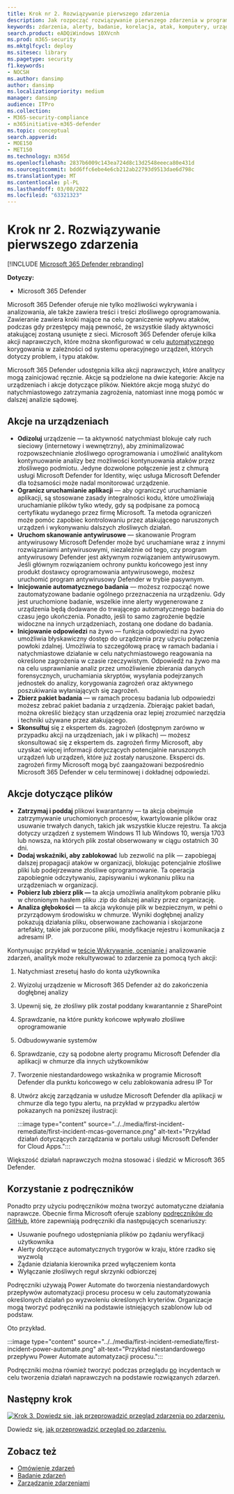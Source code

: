 ```yaml
---
title: Krok nr 2. Rozwiązywanie pierwszego zdarzenia
description: Jak rozpocząć rozwiązywanie pierwszego zdarzenia w programie Microsoft 365 Defender.
keywords: zdarzenia, alerty, badanie, korelacja, atak, komputery, urządzenia, użytkownicy, tożsamości, tożsamość, skrzynka pocztowa, poczta e-mail, 365, microsoft, m365, reagowanie na incydenty, cyberataki
search.product: eADQiWindows 10XVcnh
ms.prod: m365-security
ms.mktglfcycl: deploy
ms.sitesec: library
ms.pagetype: security
f1.keywords:
- NOCSH
ms.author: dansimp
author: dansimp
ms.localizationpriority: medium
manager: dansimp
audience: ITPro
ms.collection:
- M365-security-compliance
- m365initiative-m365-defender
ms.topic: conceptual
search.appverid:
- MOE150
- MET150
ms.technology: m365d
ms.openlocfilehash: 2837b6009c143ea724d8c13d2548eeeca80e431d
ms.sourcegitcommit: bdd6ffc6ebe4e6cb212ab22793d9513dae6d798c
ms.translationtype: MT
ms.contentlocale: pl-PL
ms.lasthandoff: 03/08/2022
ms.locfileid: "63321323"
---
```

# <a name="step-2-remediate-your-first-incident"></a>Krok nr 2. Rozwiązywanie pierwszego zdarzenia

[!INCLUDE [Microsoft 365 Defender rebranding](../includes/microsoft-defender.md)]

**Dotyczy:**
- Microsoft 365 Defender

Microsoft 365 Defender oferuje nie tylko możliwości wykrywania i analizowania, ale także zawiera treści i treści złośliwego oprogramowania. Zawieranie zawiera kroki mające na celu ograniczenie wpływu ataków, podczas gdy przestępcy mają pewność, że wszystkie ślady aktywności atakującej zostaną usunięte z sieci. Microsoft 365 Defender oferuje kilka akcji naprawczych, które można skonfigurować w celu [automatycznego](m365d-autoir.md) korygowania w zależności od systemu operacyjnego urządzeń, których dotyczy problem, i typu ataków.

Microsoft 365 Defender udostępnia kilka akcji naprawczych, które analitycy mogą zainicjować ręcznie. Akcje są podzielone na dwie kategorie: Akcje na urządzeniach i akcje dotyczące plików. Niektóre akcje mogą służyć do natychmiastowego zatrzymania zagrożenia, natomiast inne mogą pomóc w dalszej analizie sądowej.

## <a name="actions-on-devices"></a>Akcje na urządzeniach

- **Odizoluj** urządzenie — ta aktywność natychmiast blokuje cały ruch sieciowy (internetowy i wewnętrzny), aby zminimalizować rozpowszechnianie złośliwego oprogramowania i umożliwić analitykom kontynuowanie analizy bez możliwości kontynuowania ataków przez złośliwego podmiotu. Jedyne dozwolone połączenie jest z chmurą usługi Microsoft Defender for Identity, więc usługa Microsoft Defender dla tożsamości może nadal monitorować urządzenie. 
- **Ogranicz uruchamianie aplikacji** — aby ograniczyć uruchamianie aplikacji, są stosowane zasady integralności kodu, które umożliwiają uruchamianie plików tylko wtedy, gdy są podpisane za pomocą certyfikatu wydanego przez firmę Microsoft. Ta metoda ograniczeń może pomóc zapobiec kontrolowaniu przez atakującego naruszonych urządzeń i wykonywaniu dalszych złośliwych działań.
- **Uruchom skanowanie antywirusowe** — skanowanie Program antywirusowy Microsoft Defender może być uruchamiane wraz z innymi rozwiązaniami antywirusowymi, niezależnie od tego, czy program antywirusowy Defender jest aktywnym rozwiązaniem antywirusowym. Jeśli głównym rozwiązaniem ochrony punktu końcowego jest inny produkt dostawcy oprogramowania antywirusowego, możesz uruchomić program antywirusowy Defender w trybie pasywnym.
- **Inicjowanie automatycznego badania** — możesz rozpocząć nowe zautomatyzowane badanie ogólnego przeznaczenia na urządzeniu. Gdy jest uruchomione badanie, wszelkie inne alerty wygenerowane z urządzenia będą dodawane do trwającego automatycznego badania do czasu jego ukończenia. Ponadto, jeśli to samo zagrożenie będzie widoczne na innych urządzeniach, zostaną one dodane do badania.
- **Inicjowanie odpowiedzi** na żywo — funkcja odpowiedzi na żywo umożliwia błyskawiczny dostęp do urządzenia przy użyciu połączenia powłoki zdalnej. Umożliwia to szczegółową pracę w ramach badania i natychmiastowe działanie w celu natychmiastowego reagowania na określone zagrożenia w czasie rzeczywistym. Odpowiedź na żywo ma na celu usprawnianie analiz przez umożliwienie zbierania danych forensycznych, uruchamiania skryptów, wysyłania podejrzanych jednostek do analizy, korygowania zagrożeń oraz aktywnego poszukiwania wyłaniających się zagrożeń.
- **Zbierz pakiet badania** — w ramach procesu badania lub odpowiedzi możesz zebrać pakiet badania z urządzenia. Zbierając pakiet badań, można określić bieżący stan urządzenia oraz lepiej zrozumieć narzędzia i techniki używane przez atakującego. 
- **Skonsultuj** się z ekspertem ds. zagrożeń (dostępnym zarówno w przypadku akcji na urządzeniach, jak i w plikach) — możesz skonsultować się z ekspertem ds. zagrożeń firmy Microsoft, aby uzyskać więcej informacji dotyczących potencjalnie naruszonych urządzeń lub urządzeń, które już zostały naruszone. Eksperci ds. zagrożeń firmy Microsoft mogą być zaangażowani bezpośrednio Microsoft 365 Defender w celu terminowej i dokładnej odpowiedzi. 

## <a name="actions-on-files"></a>Akcje dotyczące plików

- **Zatrzymaj i poddaj** plikowi kwarantanny — ta akcja obejmuje zatrzymywanie uruchomionych procesów, kwartylowanie plików oraz usuwanie trwałych danych, takich jak wszystkie klucze rejestru. Ta akcja  dotyczy urządzeń z systemem Windows 11 lub Windows 10, wersja 1703 lub nowsza, na których plik został obserwowany w ciągu ostatnich 30 dni. 
- **Dodaj wskaźniki, aby zablokować** lub zezwolić na plik — zapobiegaj dalszej propagacji ataków w organizacji, blokując potencjalnie złośliwe pliki lub podejrzewane złośliwe oprogramowanie. Ta operacja zapobiegnie odczytywaniu, zapisywaniu i wykonaniu pliku na urządzeniach w organizacji.
- **Pobierz lub zbierz plik —** ta akcja umożliwia analitykom pobranie pliku w chronionym hasłem pliku .zip do dalszej analizy przez organizację.
- **Analiza głębokości** — ta akcja wykonuje plik w bezpiecznym, w pełni o przyrządowym środowisku w chmurze. Wyniki dogłębnej analizy pokazują działania pliku, obserwowane zachowania i skojarzone artefakty, takie jak porzucone pliki, modyfikacje rejestru i komunikacja z adresami IP. 

Kontynuując przykład w [teście Wykrywanie, ocenianie i](first-incident-analyze.md#analyze-your-first-incident) analizowanie zdarzeń, analityk może rekultywować to zdarzenie za pomocą tych akcji:

1. Natychmiast zresetuj hasło do konta użytkownika
2. Wyizoluj urządzenie w Microsoft 365 Defender aż do zakończenia dogłębnej analizy
3. Upewnij się, że złośliwy plik został poddany kwarantannie z SharePoint
4. Sprawdzanie, na które punkty końcowe wpływało złośliwe oprogramowanie
5. Odbudowywanie systemów
6. Sprawdzanie, czy są podobne alerty programu Microsoft Defender dla aplikacji w chmurze dla innych użytkowników
7. Tworzenie niestandardowego wskaźnika w programie Microsoft Defender dla punktu końcowego w celu zablokowania adresu IP Tor
8. Utwórz akcję zarządzania w usłudze Microsoft Defender dla aplikacji w chmurze dla tego typu alertu, na przykład w przypadku alertów pokazanych na poniższej ilustracji:

   :::image type="content" source="../../media/first-incident-remediate/first-incident-mcas-governance.png" alt-text="Przykład działań dotyczących zarządzania w portalu usługi Microsoft Defender for Cloud Apps.":::

Większość działań naprawczych można stosować i śledzić w Microsoft 365 Defender.

## <a name="using-playbooks"></a>Korzystanie z podręczników

Ponadto przy użyciu podręczników można tworzyć automatyczne działania naprawcze. Obecnie firma Microsoft oferuje szablony [podręczników do GitHub](https://github.com/microsoft/Microsoft-Cloud-App-Security/tree/master/Playbooks), które zapewniają podręczniki dla następujących scenariuszy:

- Usuwanie poufnego udostępniania plików po żądaniu weryfikacji użytkownika
- Alerty dotyczące automatycznych trygorów w kraju, które rzadko się wyzwolą
- Żądanie działania kierownika przed wyłączeniem konta
- Wyłączanie złośliwych reguł skrzynki odbiorczej

Podręczniki używają Power Automate do tworzenia niestandardowych przepływów automatyzacji procesu procesu w celu zautomatyzowania określonych działań po wyzwoleniu określonych kryteriów. Organizacje mogą tworzyć podręczniki na podstawie istniejących szablonów lub od podstaw. 

Oto przykład.
 
:::image type="content" source="../../media/first-incident-remediate/first-incident-power-automate.png" alt-text="Przykład niestandardowego przepływu Power Automate automatyzacji procesu."::: 
 
Podręczniki można również tworzyć podczas przeglądu [po](first-incident-post.md) incydentach w celu tworzenia działań naprawczych na podstawie rozwiązanych zdarzeń. 

## <a name="next-step"></a>Następny krok

[![Krok 3. Dowiedz się, jak przeprowadzić przegląd zdarzenia po zdarzeniu.](../../media/first-incident-overview/first-incident-path-step3.png)](first-incident-post.md)

Dowiedz się, [jak przeprowadzić przegląd po zdarzeniu.](first-incident-post.md)

## <a name="see-also"></a>Zobacz też

- [Omówienie zdarzeń](incidents-overview.md)
- [Badanie zdarzeń](investigate-incidents.md)
- [Zarządzanie zdarzeniami](manage-incidents.md)

